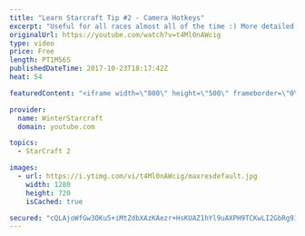 ```yaml
---
title: "Learn Starcraft Tip #2 - Camera Hotkeys"
excerpt: "Useful for all races almost all of the time :) More detailed guides/tutorials under the learn to play starcraft playlist."
originalUrl: https://youtube.com/watch?v=t4Ml0nAWcig
type: video
price: Free
length: PT1M56S
publishedDateTime: 2017-10-23T18:17:42Z
heat: 54

featuredContent: "<iframe width=\"800\" height=\"500\" frameborder=\"0\" src=\"https://www.youtube.com/embed/t4Ml0nAWcig\" allow=\"accelerometer; autoplay; encrypted-media; gyroscope; picture-in-picture\" allowfullscreen></iframe>"

provider:
  name: WinterStarcraft
  domain: youtube.com

topics:
  - StarCraft 2

images:
  - url: https://i.ytimg.com/vi/t4Ml0nAWcig/maxresdefault.jpg
    width: 1280
    height: 720
    isCached: true

secured: "cQLAjoWfGw3OKu5+iMtZdbXAzKAezr+HsKUAZ1hYl9uAXPH9TCKwLI2GbRg91cb1nGn16y3dRRU3kNBx2amel2h1nCTDjgux8uBzmvpT3TcAh53YKps+YDuceu95IjUCudWl2hXJqcug5dJOrJ8EqpUkbbB7zo0PYnXjwH1SdXBWsCp5Xb4uRIT5Z0IvQwp0qu84O504ey02ZaorbEIW639dy4/K8Z6X0Bvy1SlewBIBko8hP2joxy9xBaL/3Ocf7XT+rwxgpyesgcsuY6aSRsannPO4NyYik2WTAE/jR+ECpyLc9v8TjxsdnPekctbZrIdS5IstsuGfH/AkHQnyMaEtyJCIlsjTWoNNcQ9lTV7Wjmhd3Pn90dvc0sEEKxBSJXN7LyVs9iFNSwzpsBrx2pzVyJoQFdcgdUfjkXHugaY=;rd12Jf1UHF0WnwJSQNx27A=="
---
```


